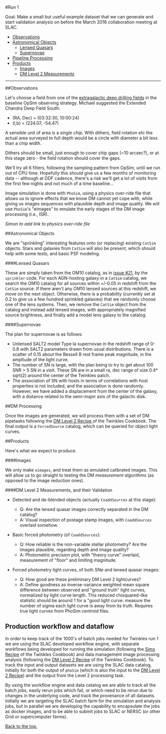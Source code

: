 #<a name="Run1"></a>Run 1

Goal: Make a small but useful example dataset that we can generate and start
validation analysis on before the March 2016 collaboration meeting at SLAC.

* [Observations](#Observations)
* [Astronomical Objects](#AstronomicalObjects)
  * [Lensed Quasars](#LensedQuasars)
  * [Supernovae](#Supernovae)
* [Pipeline Processing](#Pipeline)
* [Products](#Products)
  * [Images](#Images)
  * [DM Level 2 Measurements](#Measurements)

_____

##<a name="Observations"></a>Observations

Let's choose a field from one of the [extragalactic deep drilling fields](http://www.lsst.org/News/enews/deep-drilling-201202.html) in the baseline OpSim observing strategy. Michael suggested the
Extended Chandra Deep Field South:

* (RA, Dec) = (03:32:30, 10:00:24)
* (l,b) = (224.07, -54.47)

A sensible unit of area is a *single chip.* With dithers, field rotation etc
the actual area surveyed to full depth would be a circle with
diameter a bit less than a chip width.

Dithers should be small, just enough to cover chip gaps (~10 arcsec?), or
at this stage zero - the field rotation should cover the gaps.  

We'll try all 6 filters, following the sampling pattern from OpSim, until we
run out of CPU time. Hopefully this should give us a few months of monitoring
data -- although at DDF cadence, there's a risk we'll get a lot of visits
from the first few nights and not much of a time baseline...

Image simulation is done with `PhoSim`, using a physics over-ride file that
allows us to ignore effects that we know DM cannot yet cope with, while  giving
us images sequences with plausible depth and image quality. We will use
`PhoSim`'s "eimages" to emulate the early stages of the DM image processing
(i.e., ISR).

*Simon to add link to physics over-ride file*


##<a name="AstronomicalObjects"></a>Astronomical Objects

We are "sprinkling" interesting features onto (or replacing) existing `CatSim`
objects.  Stars and galaxies  from `CatSim` will also be present, which should
help with some tests, and basic PSF modeling.

####<a name="Lensed Quasars"></a>Lensed Quasars

These are simply taken from the OM10 catalog, as in [issue #21](https://github.com/DarkEnergyScienceCollaboration/Twinkles/issues/21), by the `sprinkler` code. For each AGN-hosting galaxy in a `CatSim` catalog, we search the OM10
catalog for all sources within +/-0.05 in redshift from the `CatSim` source. If
there aren't any OM10 lensed sources at this redshift, we move on the next
object. Otherwise, there is a probability (currently set at 0.2 to give us a
few hundred sprinkled galaxies) that we randomly choose one of the lens systems.
Then, we remove the `CatSim` object from the catalog and instead add lensed images, with
appropriately magnified source brightness, and finally add a model lens galaxy
to the catalog.

####<a name="Supernovae"></a>Supernovae

The plan for supernovae is as follows:

- Unlensed SALT2 model Type Ia supernovae in the redshift range of 0-0.8 with SALT2 parameters drawn from usual distributions. There is a scatter of 0.15 about the Bessell B rest frame peak magnitude, in the ampltude of the light curve.
-  The number of SN is large, with the plan being to try to get about 100 SNR > 5 SN in a visit. These SN are in a small ra, dec range of size 0.4* sqrt(2) around the center of the Twinkles patch.
-  The association of SN with hosts in terms of correlations with host properties is not included, and the association is done randomly. However, we have added a displacement from the center of the galaxy, with a distance related to the semi-major axis of the galactic disk.



##<a name="Pipeline"></a>DM Processing

Once the images are generated, we will process them with a set of DM pipetasks
following the [DM Level 2 Recipe ](Cookbook/DM_Level2_Recipe.md) of the Twinkles Cookbook.
The final output is a `ForcedSource` catalog, which
can be queried for object light curves.

##<a name="Products"></a>Products

Here's what we expect to produce.

####<a name="Images"></a>Images

We only make `eimages`, and treat them as emulated calibrated images. This
will allow us to go straight to testing the DM *measurement algorithms* (as
opposed to the image reduction ones).

####<a name="Measurements"></a>DM Level 2 Measurements, and their Validation

* Detected and de-blended objects (actually `CoaddSources` at this stage):
  * Q: Are the lensed quasar images correctly separated in the DM catalog?
  * A: Visual inspection of postage stamp images, with `CoaddSources` overlaid somehow.

* Basic forced photometry (of `CoaddSources`):
  * Q: How reliable is the non-variable stellar photometry? Are the images plausible, regarding depth and image quality?
  * A: Photometric precision plot, with "theory curve" overlaid, measurement of "floor" and limiting magnitude.

* Forced photometry light curves, of both SNe and lensed quasar images:
  * Q: How good are these preliminary DM Level 2 lightcurves?
  * A: Define goodness as inverse-variance weighted mean square difference between observed and "ground truth" light curves, normalized by light curve length. This reduced chisquared-like statistic should be around 1 for a "good light curve: measure the number of sigma each light curve is away from its truth. Requires true light curves from PhoSim centroid files.


## Production workflow and dataflow

In order to keep track of the 1000's of batch jobs needed for Twinkles run 1 we are using the SLAC developed workflow engine, with separate workflows being developed for running the simulation (following the [Sims Recipe](Cookbook/Sims_Recipe.md) of the Twinkles Cookbook) and data management image processing analysis (following the [DM Level 2 Recipe](Cookbook/DM_Level2_Recipe.md) of the Twinkles Cookbook). To track the input and output datasets we are using the SLAC data catalog, initially for both the output of `phoSim` (which is also the input to the [DM Level 2 Recipe](Cookbook/DM_Level2_Recipe.md)) and the output from the Level 2 processing task.

By using the workflow engine and data catalog we are able to track all the batch jobs, easily rerun jobs which fail, or which need to be rerun due to changes in the underlying code, and track the provenance of all datasets. Initially we are targeting the SLAC batch farm for the simulation and analysis jobs, but in parallel we are developing the capability to encapsulate the jobs as docker images, and to be able to submit jobs to SLAC or NERSC (or other Grid or supercomputer farms).  


[Back to the top.](#Run1)
